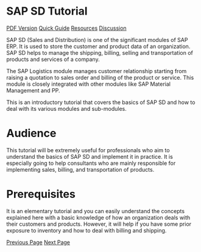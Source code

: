 # SAP SD Tutorial
[PDF Version](../sap_sd/sap_sd_pdf_version.md)
[Quick Guide](../sap_sd/sap_sd_quick_guide.md)
[Resources](../sap_sd/sap_sd_useful_resources.md)
[Discussion](../sap_sd/sap_sd_discussion.md)

SAP SD (Sales and Distribution) is one of the significant modules of SAP ERP. It is used to store the customer and product data of an organization. SAP SD helps to manage the shipping, billing, selling and transportation of products and services of a company.

The SAP Logistics module manages customer relationship starting from raising a quotation to sales order and billing of the product or service. This module is closely integrated with other modules like SAP Material Management and PP.

This is an introductory tutorial that covers the basics of SAP SD and how to deal with its various modules and sub-modules.

# Audience
This tutorial will be extremely useful for professionals who aim to understand the basics of SAP SD and implement it in practice. It is especially going to help consultants who are mainly responsible for implementing sales, billing, and transportation of products.

# Prerequisites
It is an elementary tutorial and you can easily understand the concepts explained here with a basic knowledge of how an organization deals with their customers and products. However, it will help if you have some prior exposure to inventory and how to deal with billing and shipping.


[Previous Page](../sap_sd/index.md) [Next Page](../sap_sd/sap_sd_introduction.md) 
